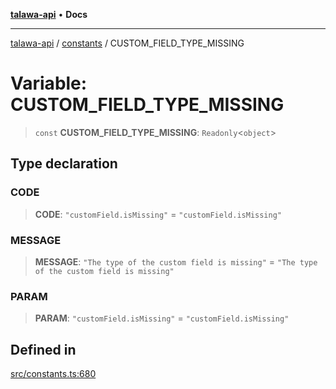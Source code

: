 [**talawa-api**](../../README.md) • **Docs**

***

[talawa-api](../../modules.md) / [constants](../README.md) / CUSTOM\_FIELD\_TYPE\_MISSING

# Variable: CUSTOM\_FIELD\_TYPE\_MISSING

> `const` **CUSTOM\_FIELD\_TYPE\_MISSING**: `Readonly`\<`object`\>

## Type declaration

### CODE

> **CODE**: `"customField.isMissing"` = `"customField.isMissing"`

### MESSAGE

> **MESSAGE**: `"The type of the custom field is missing"` = `"The type of the custom field is missing"`

### PARAM

> **PARAM**: `"customField.isMissing"` = `"customField.isMissing"`

## Defined in

[src/constants.ts:680](https://github.com/PalisadoesFoundation/talawa-api/blob/3bacbf38707ebd3e3e5f1bc5b4cc7aa3b2adc169/src/constants.ts#L680)
